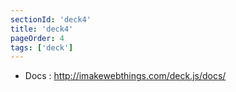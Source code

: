 ```yaml
---
sectionId: 'deck4'
title: 'deck4'
pageOrder: 4
tags: ['deck']
---
```

 * Docs : http://imakewebthings.com/deck.js/docs/
